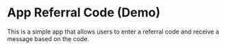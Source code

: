 # App Referral Code (Demo)

This  is a simple app that allows users to enter a referral code and receive a message based on the code.

